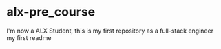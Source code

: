 # alx-pre_course
I'm now a ALX Student, this is my first repository as a full-stack engineer
my first readme
